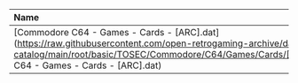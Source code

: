 |Name|Size|
|:---|---:|
|[Commodore C64 - Games - Cards - [ARC].dat](https://raw.githubusercontent.com/open-retrogaming-archive/dat-catalog/main/root/basic/TOSEC/Commodore/C64/Games/Cards/[ARC]/Commodore C64 - Games - Cards - [ARC].dat)|888|
